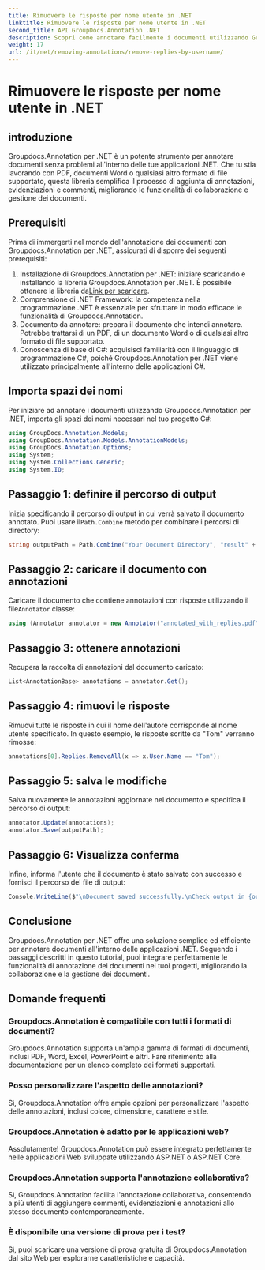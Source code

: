 ```yaml
---
title: Rimuovere le risposte per nome utente in .NET
linktitle: Rimuovere le risposte per nome utente in .NET
second_title: API GroupDocs.Annotation .NET
description: Scopri come annotare facilmente i documenti utilizzando Groupdocs.Annotation per .NET. Migliora la collaborazione e la gestione dei documenti con questo potente strumento.
weight: 17
url: /it/net/removing-annotations/remove-replies-by-username/
---
```


# Rimuovere le risposte per nome utente in .NET

## introduzione
Groupdocs.Annotation per .NET è un potente strumento per annotare documenti senza problemi all'interno delle tue applicazioni .NET. Che tu stia lavorando con PDF, documenti Word o qualsiasi altro formato di file supportato, questa libreria semplifica il processo di aggiunta di annotazioni, evidenziazioni e commenti, migliorando le funzionalità di collaborazione e gestione dei documenti.
## Prerequisiti
Prima di immergerti nel mondo dell'annotazione dei documenti con Groupdocs.Annotation per .NET, assicurati di disporre dei seguenti prerequisiti:
1.  Installazione di Groupdocs.Annotation per .NET: iniziare scaricando e installando la libreria Groupdocs.Annotation per .NET. È possibile ottenere la libreria da[Link per scaricare](https://releases.groupdocs.com/annotation/net/).
2. Comprensione di .NET Framework: la competenza nella programmazione .NET è essenziale per sfruttare in modo efficace le funzionalità di Groupdocs.Annotation.
3. Documento da annotare: prepara il documento che intendi annotare. Potrebbe trattarsi di un PDF, di un documento Word o di qualsiasi altro formato di file supportato.
4. Conoscenza di base di C#: acquisisci familiarità con il linguaggio di programmazione C#, poiché Groupdocs.Annotation per .NET viene utilizzato principalmente all'interno delle applicazioni C#.

## Importa spazi dei nomi
Per iniziare ad annotare i documenti utilizzando Groupdocs.Annotation per .NET, importa gli spazi dei nomi necessari nel tuo progetto C#:
```csharp
using GroupDocs.Annotation.Models;
using GroupDocs.Annotation.Models.AnnotationModels;
using GroupDocs.Annotation.Options;
using System;
using System.Collections.Generic;
using System.IO;
```
## Passaggio 1: definire il percorso di output
 Inizia specificando il percorso di output in cui verrà salvato il documento annotato. Puoi usare il`Path.Combine` metodo per combinare i percorsi di directory:
```csharp
string outputPath = Path.Combine("Your Document Directory", "result" + Path.GetExtension("input.pdf"));
```
## Passaggio 2: caricare il documento con annotazioni
 Caricare il documento che contiene annotazioni con risposte utilizzando il file`Annotator` classe:
```csharp
using (Annotator annotator = new Annotator("annotated_with_replies.pdf"))
```
## Passaggio 3: ottenere annotazioni
Recupera la raccolta di annotazioni dal documento caricato:
```csharp
List<AnnotationBase> annotations = annotator.Get();
```
## Passaggio 4: rimuovi le risposte
Rimuovi tutte le risposte in cui il nome dell'autore corrisponde al nome utente specificato. In questo esempio, le risposte scritte da "Tom" verranno rimosse:
```csharp
annotations[0].Replies.RemoveAll(x => x.User.Name == "Tom");
```
## Passaggio 5: salva le modifiche
Salva nuovamente le annotazioni aggiornate nel documento e specifica il percorso di output:
```csharp
annotator.Update(annotations);
annotator.Save(outputPath);
```
## Passaggio 6: Visualizza conferma
Infine, informa l'utente che il documento è stato salvato con successo e fornisci il percorso del file di output:
```csharp
Console.WriteLine($"\nDocument saved successfully.\nCheck output in {outputPath}.");
```
## Conclusione
Groupdocs.Annotation per .NET offre una soluzione semplice ed efficiente per annotare documenti all'interno delle applicazioni .NET. Seguendo i passaggi descritti in questo tutorial, puoi integrare perfettamente le funzionalità di annotazione dei documenti nei tuoi progetti, migliorando la collaborazione e la gestione dei documenti.
## Domande frequenti
### Groupdocs.Annotation è compatibile con tutti i formati di documenti?
Groupdocs.Annotation supporta un'ampia gamma di formati di documenti, inclusi PDF, Word, Excel, PowerPoint e altri. Fare riferimento alla documentazione per un elenco completo dei formati supportati.
### Posso personalizzare l'aspetto delle annotazioni?
Sì, Groupdocs.Annotation offre ampie opzioni per personalizzare l'aspetto delle annotazioni, inclusi colore, dimensione, carattere e stile.
### Groupdocs.Annotation è adatto per le applicazioni web?
Assolutamente! Groupdocs.Annotation può essere integrato perfettamente nelle applicazioni Web sviluppate utilizzando ASP.NET o ASP.NET Core.
### Groupdocs.Annotation supporta l'annotazione collaborativa?
Sì, Groupdocs.Annotation facilita l'annotazione collaborativa, consentendo a più utenti di aggiungere commenti, evidenziazioni e annotazioni allo stesso documento contemporaneamente.
### È disponibile una versione di prova per i test?
Sì, puoi scaricare una versione di prova gratuita di Groupdocs.Annotation dal sito Web per esplorarne caratteristiche e capacità.